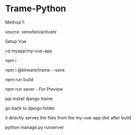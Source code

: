# Trame-Python

Method 1:

source .venv/bin/activate

Setup Vue

cd myapp/my-vue-app

npm i 

npm i @kitware/trame --save

npm run build

npm run sever - For Preview


pip install django trame

go back to django folder

it directly serves the files from the my-vue-app dist after build

python manage.py runserver

